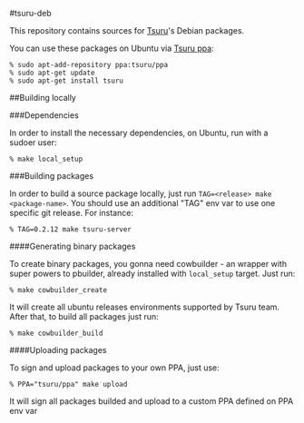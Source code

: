 #tsuru-deb

This repository contains sources for [Tsuru](http://tsuru.io)'s Debian packages.

You can use these packages on Ubuntu via [Tsuru ppa](https://launchpad.net/~tsuru/+archive/ppa):

	% sudo apt-add-repository ppa:tsuru/ppa
	% sudo apt-get update
	% sudo apt-get install tsuru

##Building locally

###Dependencies

In order to install the necessary dependencies, on Ubuntu, run with a sudoer
user:

	% make local_setup

###Building packages

In order to build a source package locally, just run ``TAG=<release> make <package-name>``.
You should use an additional "TAG" env var to use one specific git release. For instance:

	% TAG=0.2.12 make tsuru-server

####Generating binary packages

To create binary packages, you gonna need cowbuilder - an wrapper with super
powers to pbuilder, already installed with ``local_setup`` target. Just run:

	% make cowbuilder_create

It will create all ubuntu releases environments supported by Tsuru team. After that,
to build all packages just run:

	% make cowbuilder_build

####Uploading packages

To sign and upload packages to your own PPA, just use:

	% PPA="tsuru/ppa" make upload

It will sign all packages builded and upload to a custom PPA defined on PPA env var
